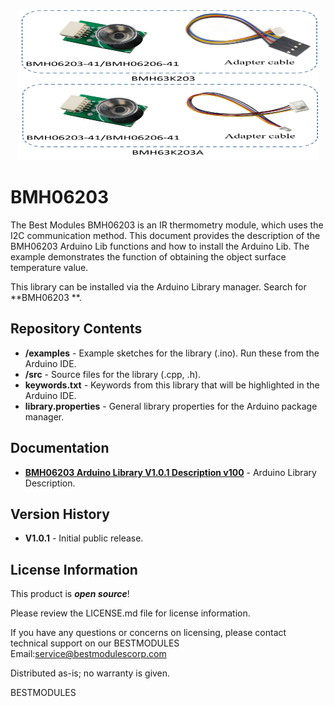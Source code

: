 <div align=center>
<img src="https://github.com/BestModules-Libraries/img/blob/main/BMH63K203_V1.0.png" width="480" height="240"> 
</div> 

BMH06203 
===========================================================

The Best Modules BMH06203 is an IR thermometry module, which uses the I2C communication method. This document provides the description of the BMH06203 Arduino Lib functions and how to install the Arduino Lib. The example demonstrates the function of obtaining the object surface temperature value.

This library can be installed via the Arduino Library manager. Search for **BMH06203 **. 

Repository Contents
-------------------

* **/examples** - Example sketches for the library (.ino). Run these from the Arduino IDE. 
* **/src** - Source files for the library (.cpp, .h).
* **keywords.txt** - Keywords from this library that will be highlighted in the Arduino IDE. 
* **library.properties** - General library properties for the Arduino package manager. 

Documentation 
-------------------

* **[BMH06203 Arduino Library V1.0.1 Description v100]( https://www.bestmodulescorp.com/bmh06203.html#tab-product2 )** - Arduino Library Description.

Version History  
-------------------

* **V1.0.1** - Initial public release.

License Information
-------------------

This product is _**open source**_! 

Please review the LICENSE.md file for license information. 

If you have any questions or concerns on licensing, please contact technical support on our BESTMODULES Email:service@bestmodulescorp.com

Distributed as-is; no warranty is given.

BESTMODULES
